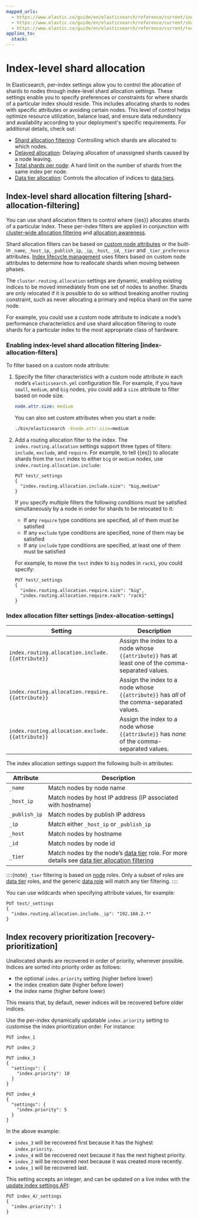 ```yaml
---
mapped_urls:
  - https://www.elastic.co/guide/en/elasticsearch/reference/current/index-modules-allocation.html
  - https://www.elastic.co/guide/en/elasticsearch/reference/current/shard-allocation-filtering.html
  - https://www.elastic.co/guide/en/elasticsearch/reference/current/recovery-prioritization.html
applies_to:
  stack:
---
```


# Index-level shard allocation

In Elasticsearch, per-index settings allow you to control the allocation of shards to nodes through index-level shard allocation settings. These settings enable you to specify preferences or constraints for where shards of a particular index should reside. This includes allocating shards to nodes with specific attributes or avoiding certain nodes. This level of control helps optimize resource utilization, balance load, and ensure data redundancy and availability according to your deployment's specific requirements. For additional details, check out:

* [Shard allocation filtering](../../../deploy-manage/distributed-architecture/shard-allocation-relocation-recovery/index-level-shard-allocation.md): Controlling which shards are allocated to which nodes.
* [Delayed allocation](../../../deploy-manage/distributed-architecture/shard-allocation-relocation-recovery/delaying-allocation-when-node-leaves.md): Delaying allocation of unassigned shards caused by a node leaving.
* [Total shards per node](elasticsearch://reference/elasticsearch/index-settings/total-shards-per-node.md): A hard limit on the number of shards from the same index per node.
* [Data tier allocation](asciidocalypse://docs/elasticsearch/docs/reference/elasticsearch/index-settings/data-tier-allocation-settings.md): Controls the allocation of indices to [data tiers](../../../manage-data/lifecycle/data-tiers.md).

## Index-level shard allocation filtering [shard-allocation-filtering]

You can use shard allocation filters to control where {{es}} allocates shards of a particular index. These per-index filters are applied in conjunction with [cluster-wide allocation filtering](elasticsearch://reference/elasticsearch/configuration-reference/cluster-level-shard-allocation-routing-settings.md#cluster-shard-allocation-filtering) and [allocation awareness](../../../deploy-manage/distributed-architecture/shard-allocation-relocation-recovery/shard-allocation-awareness.md).

Shard allocation filters can be based on [custom node attributes](elasticsearch://reference/elasticsearch/configuration-reference/node-settings.md#custom-node-attributes) or the built-in `_name`, `_host_ip`, `_publish_ip`, `_ip`, `_host`, `_id`, `_tier` and `_tier_preference` attributes. [Index lifecycle management](../../../manage-data/lifecycle/index-lifecycle-management.md) uses filters based on custom node attributes to determine how to reallocate shards when moving between phases.

The `cluster.routing.allocation` settings are dynamic, enabling existing indices to be moved immediately from one set of nodes to another. Shards are only relocated if it is possible to do so without breaking another routing constraint, such as never allocating a primary and replica shard on the same node.

For example, you could use a custom node attribute to indicate a node’s performance characteristics and use shard allocation filtering to route shards for a particular index to the most appropriate class of hardware.

### Enabling index-level shard allocation filtering [index-allocation-filters]

To filter based on a custom node attribute:

1. Specify the filter characteristics with a custom node attribute in each node’s `elasticsearch.yml` configuration file. For example, if you have `small`, `medium`, and `big` nodes, you could add a `size` attribute to filter based on node size.

    ```yaml
    node.attr.size: medium
    ```

    You can also set custom attributes when you start a node:

    ```sh
    ./bin/elasticsearch -Enode.attr.size=medium
    ```

2. Add a routing allocation filter to the index. The `index.routing.allocation` settings support three types of filters: `include`, `exclude`, and `require`. For example, to tell {{es}} to allocate shards from the `test` index to either `big` or `medium` nodes, use `index.routing.allocation.include`:

    ```console
    PUT test/_settings
    {
      "index.routing.allocation.include.size": "big,medium"
    }
    ```

    If you specify multiple filters the following conditions must be satisfied simultaneously by a node in order for shards to be relocated to it:

    * If any `require` type conditions are specified, all of them must be satisfied
    * If any `exclude` type conditions are specified, none of them may be satisfied
    * If any `include` type conditions are specified, at least one of them must be satisfied

    For example, to move the `test` index to `big` nodes in `rack1`, you could specify:

    ```console
    PUT test/_settings
    {
      "index.routing.allocation.require.size": "big",
      "index.routing.allocation.require.rack": "rack1"
    }
    ```

### Index allocation filter settings [index-allocation-settings]

| Setting | Description |
|---|---|
|`index.routing.allocation.include.{{attribute}}`| Assign the index to a node whose `{{attribute}}` has at least one of the comma-separated values.|
|`index.routing.allocation.require.{{attribute}}`| Assign the index to a node whose `{{attribute}}` has *all* of the comma-separated values.|
|`index.routing.allocation.exclude.{{attribute}}`| Assign the index to a node whose `{{attribute}}` has *none* of the comma-separated values. |

The index allocation settings support the following built-in attributes:

| Attribute | Description|
| --- | --- |
|`_name`| Match nodes by node name |
|`_host_ip`| Match nodes by host IP address (IP associated with hostname) |
|`_publish_ip`| Match nodes by publish IP address |
|`_ip`| Match either `_host_ip` or `_publish_ip` |
| `_host`| Match nodes by hostname |
|`_id`| Match nodes by node id |
|`_tier`| Match nodes by the node’s [data tier](../../../manage-data/lifecycle/data-tiers.md) role. For more details see [data tier allocation filtering](elasticsearch://reference/elasticsearch/index-settings/data-tier-allocation-settings.md) |

::::{note}
`_tier` filtering is based on [node](elasticsearch://reference/elasticsearch/configuration-reference/node-settings.md) roles. Only a subset of roles are [data tier](../../../manage-data/lifecycle/data-tiers.md) roles, and the generic [data role](../../../deploy-manage/distributed-architecture/clusters-nodes-shards/node-roles.md#data-node-role) will match any tier filtering.
::::

You can use wildcards when specifying attribute values, for example:

```console
PUT test/_settings
{
  "index.routing.allocation.include._ip": "192.168.2.*"
}
```

## Index recovery prioritization [recovery-prioritization]

Unallocated shards are recovered in order of priority, whenever possible. Indices are sorted into priority order as follows:

* the optional `index.priority` setting (higher before lower)
* the index creation date (higher before lower)
* the index name (higher before lower)

This means that, by default, newer indices will be recovered before older indices.

Use the per-index dynamically updatable `index.priority` setting to customise the index prioritization order. For instance:

```console
PUT index_1

PUT index_2

PUT index_3
{
  "settings": {
    "index.priority": 10
  }
}

PUT index_4
{
  "settings": {
    "index.priority": 5
  }
}
```

In the above example:

* `index_3` will be recovered first because it has the highest `index.priority`.
* `index_4` will be recovered next because it has the next highest priority.
* `index_2` will be recovered next because it was created more recently.
* `index_1` will be recovered last.

This setting accepts an integer, and can be updated on a live index with the [update index settings API](https://www.elastic.co/docs/api/doc/elasticsearch/operation/operation-indices-put-settings):

```console
PUT index_4/_settings
{
  "index.priority": 1
}
```
